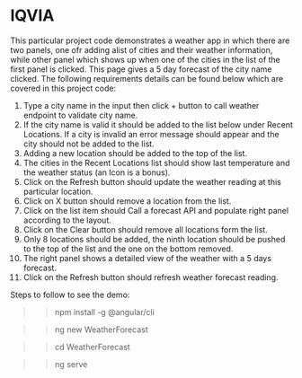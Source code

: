 # IQVIA
This particular project code demonstrates a weather app in which there are two panels, one ofr adding alist of cities and their
weather information, while other panel which shows up when one of the cities in the list of the first panel is clicked.
This page gives a 5 day forecast of the city name clicked.
The following requirements details can be found below which are covered in this project code:

1) Type a city name in the input then click + button to call weather endpoint to validate city name.
2) If the city name is valid it should be added to the list below under Recent Locations. If a city is invalid an error message should appear
and the city should not be added to the list.
3) Adding a new location should be added to the top of the list.
4) The cities in the Recent Locations list should show last temperature and the weather status (an Icon is a bonus).
5) Click on the Refresh button should update the weather reading at this particular location.
6) Click on X button should remove a location from the list.
7) Click on the list item should Call a forecast API and populate right panel according to the layout.
8) Click on the Clear button should remove all locations form the list.
9) Only 8 locations should be added, the ninth location should be pushed to the top of the list and the one on the bottom removed.
10) The right panel shows a detailed view of the weather with a 5 days forecast.
11) Click on the Refresh button should refresh weather forecast reading.

Steps to follow to see the demo:

>> npm install -g @angular/cli
 
>> ng new WeatherForecast

>> cd WeatherForecast

>> ng serve

